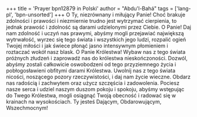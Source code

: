 +++
title = 'Prayer bpn12879 in Polski'
author = "Abdu'l-Bahá"
tags = ['lang-pl', 'bpn-unsorted']
+++
O Ty, niezrównany i miłujący Panie! Choć brakuje zdolności i prawości i niezmiernie trudno jest wytrzymać cierpienia, to jednak prawość i zdolność są darami udzielonymi przez Ciebie. O Panie! Daj nam zdolność i uczyń nas prawymi, abyśmy mogli przejawiać największą wytrwałość, wyrzec się tego świata i wszystkich jego ludzi, rozpalić ogień Twojej miłości i jak świece płonąć jasno intensywnym płomieniem i roztaczać wokół nasz blask.
O Panie Królestwa! Wybaw nas z tego świata próżnych złudzeń i zaprowadź nas do królestwa nieskończoności. Dozwól, abyśmy zostali całkowicie oswobodzeni od tego przyziemnego życia i pobłogosławieni obfitymi darami Królestwa. Uwolnij nas z tego świata nicości, noszącego pozory rzeczywistości, i daj nam życie wieczne. Obdarz nas radością i zachwytem oraz użycz szczęścia i zadowolenia. Pociesz nasze serca i udziel naszym duszom pokoju i spokoju, abyśmy wstępując do Twego Królestwa, mogli osiągnąć Twoją obecność i radować się w krainach na wysokościach. Ty jesteś Dającym, Obdarowującym, Wszechmocnym!
